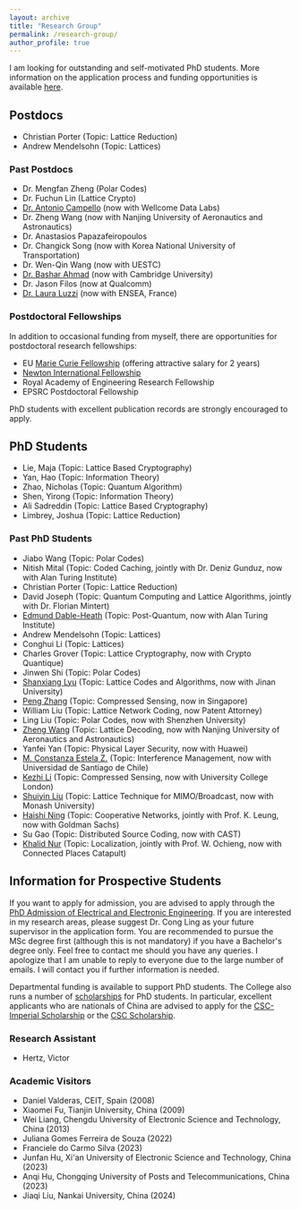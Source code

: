 ```yaml
---
layout: archive
title: "Research Group"
permalink: /research-group/
author_profile: true
---
```


I am looking for outstanding and self-motivated PhD students. More information on the application process and funding opportunities is available [here](https://www.imperial.ac.uk/electrical-engineering/study/phd/).

## Postdocs
- Christian Porter (Topic: Lattice Reduction)
- Andrew Mendelsohn (Topic: Lattices)

### Past Postdocs
- Dr. Mengfan Zheng (Polar Codes)
- Dr. Fuchun Lin (Lattice Crypto)
- [Dr. Antonio Campello](https://www.ime.unicamp.br/~campello/) (now with Wellcome Data Labs)
- Dr. Zheng Wang (now with Nanjing University of Aeronautics and Astronautics)
- Dr. Anastasios Papazafeiropoulos
- Dr. Changick Song (now with Korea National University of Transportation)
- Dr. Wen-Qin Wang (now with UESTC)
- [Dr. Bashar Ahmad](http://link.eng.cam.ac.uk/Main/BIA23) (now with Cambridge University)
- Dr. Jason Filos (now at Qualcomm)
- [Dr. Laura Luzzi](http://perso-etis.ensea.fr/luzzi/index.html) (now with ENSEA, France)

### Postdoctoral Fellowships
In addition to occasional funding from myself, there are opportunities for postdoctoral research fellowships:
- EU [Marie Curie Fellowship](http://ec.europa.eu/research/mariecurieactions/) (offering attractive salary for 2 years)
- [Newton International Fellowship](http://www.newtonfellowships.org/)
- Royal Academy of Engineering Research Fellowship
- EPSRC Postdoctoral Fellowship

PhD students with excellent publication records are strongly encouraged to apply.

## PhD Students
- Lie, Maja (Topic: Lattice Based Cryptography)
- Yan, Hao (Topic: Information Theory)
- Zhao, Nicholas (Topic: Quantum Algorithm)
- Shen, Yirong (Topic: Information Theory)
- Ali Sadreddin (Topic: Lattice Based Cryptography)
- Limbrey, Joshua (Topic: Lattice Reduction)

### Past PhD Students
- Jiabo Wang (Topic: Polar Codes)
- Nitish Mital (Topic: Coded Caching, jointly with Dr. Deniz Gunduz, now with Alan Turing Institute)
- Christian Porter (Topic: Lattice Reduction)
- David Joseph (Topic: Quantum Computing and Lattice Algorithms, jointly with Dr. Florian Mintert)
- [Edmund Dable-Heath](https://www.turing.ac.uk/people/research-engineering/edmund-dable-heath) (Topic: Post-Quantum, now with Alan Turing Institute)
- Andrew Mendelsohn (Topic: Lattices)
- Conghui Li (Topic: Lattices)
- Charles Grover (Topic: Lattice Cryptography, now with Crypto Quantique)
- Jinwen Shi (Topic: Polar Codes)
- [Shanxiang Lyu](https://sites.google.com/view/shanx) (Topic: Lattice Codes and Algorithms, now with Jinan University)
- [Peng Zhang](http://p-zhang.github.io/about/) (Topic: Compressed Sensing, now in Singapore)
- William Liu (Topic: Lattice Network Coding, now Patent Attorney)
- Ling Liu (Topic: Polar Codes, now with Shenzhen University)
- [Zheng Wang](http://cog.nuaa.edu.cn/wangzheng/list.htm) (Topic: Lattice Decoding, now with Nanjing University of Aeronautics and Astronautics)
- Yanfei Yan (Topic: Physical Layer Security, now with Huawei)
- [M. Constanza Estela Z.](https://www.magisterelectrica.usach.cl/maria-constanza-estela-zamora) (Topic: Interference Management, now with Universidad de Santiago de Chile)
- [Kezhi Li](https://iris.ucl.ac.uk/iris/browse/profile?upi=KLIXX57) (Topic: Compressed Sensing, now with University College London)
- [Shuiyin Liu](http://eng.monash.edu.au/ecse/about/people/profile/shuiyinl) (Topic: Lattice Technique for MIMO/Broadcast, now with Monash University)
- [Haishi Ning](http://www.commsp.ee.ic.ac.uk/~hn106/) (Topic: Cooperative Networks, jointly with Prof. K. Leung, now with Goldman Sachs)
- Su Gao (Topic: Distributed Source Coding, now with CAST)
- [Khalid Nur](https://www.linkedin.com/in/khalid-nur-phd-16a97536/?originalSubdomain=uk) (Topic: Localization, jointly with Prof. W. Ochieng, now with Connected Places Catapult)

## Information for Prospective Students
If you want to apply for admission, you are advised to apply through the [PhD Admission of Electrical and Electronic Engineering](https://www.imperial.ac.uk/electrical-engineering/study/phd/). If you are interested in my research areas, please suggest Dr. Cong Ling as your future supervisor in the application form. You are recommended to pursue the MSc degree first (although this is not mandatory) if you have a Bachelor's degree only. Feel free to contact me should you have any queries. I apologize that I am unable to reply to everyone due to the large number of emails. I will contact you if further information is needed.

Departmental funding is available to support PhD students. The College also runs a number of [scholarships](https://www.imperial.ac.uk/study/pg/fees-and-funding/scholarships/) for PhD students. In particular, excellent applicants who are nationals of China are advised to apply for the [CSC-Imperial Scholarship](https://www.imperial.ac.uk/study/pg/fees-and-funding/scholarships/international-scholarship-collaborations/csc/) or the [CSC Scholarship](http://www.csc.edu.cn/).

### Research Assistant
- Hertz, Victor

### Academic Visitors
- Daniel Valderas, CEIT, Spain (2008)
- Xiaomei Fu, Tianjin University, China (2009)
- Wei Liang, Chengdu University of Electronic Science and Technology, China (2013)
- Juliana Gomes Ferreira de Souza (2022)
- Franciele do Carmo Silva (2023)
- Junfan Hu, Xi'an University of Electronic Science and Technology, China (2023)
- Anqi Hu, Chongqing University of Posts and Telecommunications, China (2023)
- Jiaqi Liu, Nankai University, China (2024)
